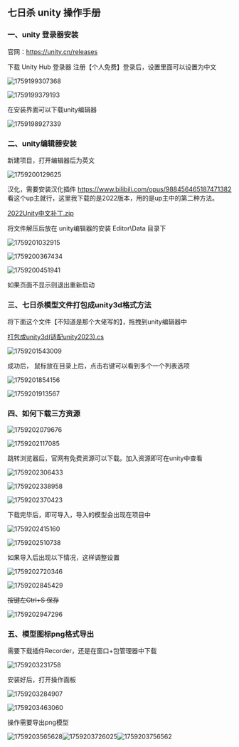 ## 七日杀 unity 操作手册	

### 一、unity 登录器安装

官网：https://unity.cn/releases

下载 Unity Hub 登录器 注册【个人免费】登录后，设置里面可以设置为中文

![1759199307368](C:\Users\Administrator\AppData\Roaming\Typora\typora-user-images\1759199307368.png)

![1759199379193](C:\Users\Administrator\AppData\Roaming\Typora\typora-user-images\1759199379193.png)

在安装界面可以下载unity编辑器

![1759198927339](C:\Users\Administrator\AppData\Roaming\Typora\typora-user-images\1759198927339.png)



### 二、unity编辑器安装

新建项目，打开编辑器后为英文

![1759200129625](C:\Users\Administrator\AppData\Roaming\Typora\typora-user-images\1759200129625.png)

汉化，需要安装汉化插件 https://www.bilibili.com/opus/988456465187471382 看这个up主就行，这里我下载的是2022版本，用的是up主中的第二种方法。

<a href="2022Unity中文补丁.zip" alt="链接文本">2022Unity中文补丁.zip</a>

将文件解压后放在 unity编辑器的安装 Editor\Data 目录下

![1759201032915](C:\Users\Administrator\AppData\Roaming\Typora\typora-user-images\1759201032915.png)

![1759200367434](C:\Users\Administrator\AppData\Roaming\Typora\typora-user-images\1759200367434.png)

![1759200451941](C:\Users\Administrator\AppData\Roaming\Typora\typora-user-images\1759200451941.png)		

如果页面不显示则退出重新启动

### 三、七日杀模型文件打包成unity3d格式方法

将下面这个文件【不知道是那个大佬写的】，拖拽到unity编辑器中

<a href="打包成unity3d(适配unity2023).cs" alt="链接文本">打包成unity3d(适配unity2023).cs</a>

![1759201543009](C:\Users\Administrator\AppData\Roaming\Typora\typora-user-images\1759201543009.png)

成功后， 鼠标放在目录上后，点击右键可以看到多个一个列表选项

![1759201854156](C:\Users\Administrator\AppData\Roaming\Typora\typora-user-images\1759201854156.png)

![1759201913567](C:\Users\Administrator\AppData\Roaming\Typora\typora-user-images\1759201913567.png)

### 四、如何下载三方资源

![1759202079676](C:\Users\Administrator\AppData\Roaming\Typora\typora-user-images\1759202079676.png)

![1759202117085](C:\Users\Administrator\AppData\Roaming\Typora\typora-user-images\1759202117085.png)

跳转浏览器后，官网有免费资源可以下载。加入资源即可在unity中查看

![1759202306433](C:\Users\Administrator\AppData\Roaming\Typora\typora-user-images\1759202306433.png)

![1759202338958](C:\Users\Administrator\AppData\Roaming\Typora\typora-user-images\1759202338958.png)

![1759202370423](C:\Users\Administrator\AppData\Roaming\Typora\typora-user-images\1759202370423.png)

下载完毕后，即可导入，导入的模型会出现在项目中

![1759202415160](C:\Users\Administrator\AppData\Roaming\Typora\typora-user-images\1759202415160.png)

![1759202510738](C:\Users\Administrator\AppData\Roaming\Typora\typora-user-images\1759202510738.png)

如果导入后出现以下情况，这样调整设置

![1759202720346](C:\Users\Administrator\AppData\Roaming\Typora\typora-user-images\1759202720346.png)

![1759202845429](C:\Users\Administrator\AppData\Roaming\Typora\typora-user-images\1759202845429.png)

~~按键左Ctrl+S 保存~~

![1759202947296](C:\Users\Administrator\AppData\Roaming\Typora\typora-user-images\1759202947296.png)

### 五、模型图标png格式导出

需要下载插件Recorder，还是在窗口+包管理器中下载

![1759203231758](C:\Users\Administrator\AppData\Roaming\Typora\typora-user-images\1759203231758.png)

安装好后，打开操作面板

![1759203284907](C:\Users\Administrator\AppData\Roaming\Typora\typora-user-images\1759203284907.png)

![1759203463060](C:\Users\Administrator\AppData\Roaming\Typora\typora-user-images\1759203463060.png)

操作需要导出png模型

![1759203565628](C:\Users\Administrator\AppData\Roaming\Typora\typora-user-images\1759203565628.png)![1759203726025](C:\Users\Administrator\AppData\Roaming\Typora\typora-user-images\1759203726025.png)![1759203756562](C:\Users\Administrator\AppData\Roaming\Typora\typora-user-images\1759203756562.png)